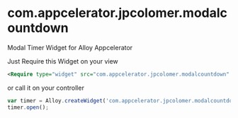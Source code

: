 com.appcelerator.jpcolomer.modalcountdown
=========================================

Modal Timer Widget for Alloy Appcelerator


Just Require this Widget on your view
```xml
<Require type="widget" src="com.appcelerator.jpcolomer.modalcountdown" />
```
or call it on your controller

```javascript
var timer = Alloy.createWidget('com.appcelerator.jpcolomer.modalcountdown').getView();
timer.open();
```